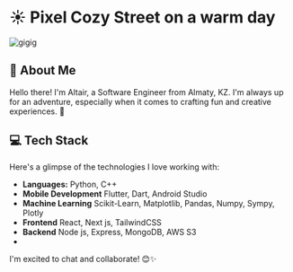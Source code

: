 # ☀️ Pixel Cozy Street on a warm day
![gigig](https://wallpaperaccess.com/full/6196574.jpg)

## 👋 About Me
Hello there! I'm Altair, a Software Engineer from Almaty, KZ. I'm always up for an adventure, especially when it comes to crafting fun and creative experiences. 🚀

## 💻 Tech Stack
Here's a glimpse of the technologies I love working with:

- **Languages:** Python, C++
- **Mobile Development** Flutter, Dart, Android Studio
- **Machine Learning** Scikit-Learn, Matplotlib, Pandas, Numpy, Sympy, Plotly
- **Frontend** React, Next js, TailwindCSS 
- **Backend** Node js, Express, MongoDB, AWS S3
- 
I'm excited to chat and collaborate! 😊✨
